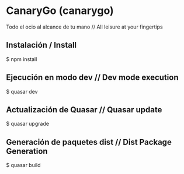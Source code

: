 # CanaryGo (canarygo)

Todo el ocio al alcance de tu mano // All leisure at your fingertips

## Instalación / Install

$ npm install

## Ejecución en modo dev // Dev mode execution

$ quasar dev

## Actualización de Quasar // Quasar update

$ quasar upgrade

## Generación de paquetes dist // Dist Package Generation

$ quasar build